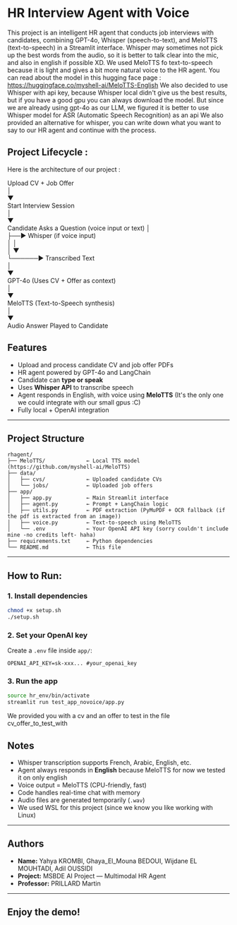 # HR Interview Agent with Voice 

This project is an intelligent HR agent that conducts job interviews with candidates, combining GPT-4o, Whisper (speech-to-text), and MeloTTS (text-to-speech) in a Streamlit interface.
Whisper may sometimes not pick up the best words from the audio, so it is better to talk clear into the mic, and also in english if possible XD.
We used MeloTTS fo text-to-speech because it is light and gives a bit more natural voice to the HR agent. You can read about the model in this hugging face page : https://huggingface.co/myshell-ai/MeloTTS-English
We also decided to use Whisper with api key, because Whisper local didn't give us the best results, but if you have a good gpu you can always download the model. But since we are already using gpt-4o as our LLM, we figured it is better to use Whisper model for ASR (Automatic Speech Recognition) as an api
We also provided an alternative for whisper, you can write down what you want to say to our HR agent and continue with the process.

## Project Lifecycle :

Here is the architecture of our project : 

Upload CV + Job Offer  
     │  
     ▼  
Start Interview Session  
     │  
     ▼  
Candidate Asks a Question (voice input or text) 
     │  
     ├──► Whisper (if voice input)  
     │           │  
     │           ▼  
     └──────► Transcribed Text  
                 │  
                 ▼  
GPT-4o (Uses CV + Offer as context)  
     │  
     ▼  
MeloTTS (Text-to-Speech synthesis)  
     │  
     ▼  
Audio Answer Played to Candidate


## Features

- Upload and process candidate CV and job offer PDFs
- HR agent powered by GPT-4o and LangChain
- Candidate can **type or speak**
- Uses **Whisper API** to transcribe speech
- Agent responds in English, with voice using **MeloTTS** (It's the only one we could integrate with our small gpus :C)
- Fully local + OpenAI integration

---

## Project Structure

```
rhagent/
├── MeloTTS/             ← Local TTS model (https://github.com/myshell-ai/MeloTTS)
├── data/
│   ├── cvs/             ← Uploaded candidate CVs
│   └── jobs/            ← Uploaded job offers
├── app/
│   ├── app.py           ← Main Streamlit interface
│   ├── agent.py         ← Prompt + LangChain logic
│   ├── utils.py         ← PDF extraction (PyMuPDF + OCR fallback (if the pdf is extracted from an image))
│   ├── voice.py         ← Text-to-speech using MeloTTS
│   └── .env             ← Your OpenAI API key (sorry couldn't include mine -no credits left- haha)
├── requirements.txt     ← Python dependencies
└── README.md            ← This file
```

---

## How to Run:

### 1. Install dependencies

```bash
chmod +x setup.sh
./setup.sh
```

### 2. Set your OpenAI key

Create a `.env` file inside `app/`:

```env
OPENAI_API_KEY=sk-xxx... #your_openai_key
```

### 3. Run the app


```bash
source hr_env/bin/activate
streamlit run test_app_novoice/app.py
```


We provided you with a cv and an offer to test in the file cv_offer_to_test_with

## Notes

- Whisper transcription supports French, Arabic, English, etc.
- Agent always responds in **English** because MeloTTS for now we tested it on only english
- Voice output = MeloTTS (CPU-friendly, fast)
- Code handles real-time chat with memory
- Audio files are generated temporarily (`.wav`)
- We used WSL for this project (since we know you like working with Linux)

---

## Authors

- **Name:** Yahya KROMBI,  Ghaya_El_Mouna BEDOUI, Wijdane EL MOUHTADI, Adil OUSSIDI
- **Project:** MSBDE AI Project — Multimodal HR Agent  
- **Professor:** PRILLARD Martin

---

## Enjoy the demo!
